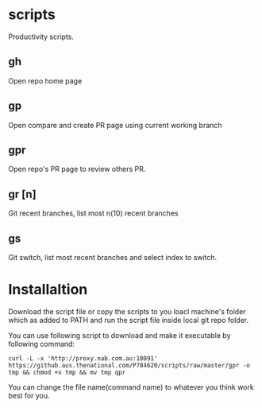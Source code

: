 # scripts
Productivity scripts.


## gh
Open repo home page

## gp
Open compare and create PR page using current working branch

## gpr
Open repo's PR page to review others PR.

## gr [n]
Git recent branches, list most n(10) recent branches

## gs
Git switch, list most recent branches and select index to switch.

# Installaltion
Download the script file or copy the scripts to you loacl machine's folder which as added to PATH and run the script file inside local git repo folder.

You can use following script to download and make it  executable by following command:

`curl -L -x 'http://proxy.nab.com.au:10091' https://github.aus.thenational.com/P784620/scripts/raw/master/gpr -o tmp && chmod +x tmp && mv tmp qpr`

You can change the file name(command name) to whatever you think work best for you.
